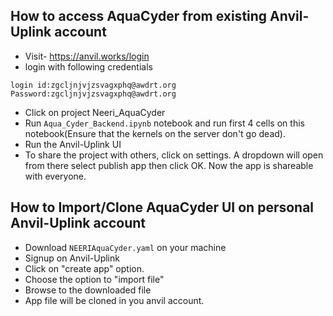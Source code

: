 
## How to access AquaCyder from existing Anvil-Uplink account  
 - Visit- https://anvil.works/login
 - login with following credentials

```
login id:zgcljnjvjzsvagxphq@awdrt.org
Password:zgcljnjvjzsvagxphq@awdrt.org
```
- Click on project Neeri_AquaCyder
- Run `Aqua_Cyder_Backend.ipynb` notebook and run first 4 cells on this notebook(Ensure that the kernels on the server don't go dead).
- Run the Anvil-Uplink UI
- To share the project with others, click on settings. A dropdown will open from there select publish app then click OK. Now the app is shareable with everyone.


## How to Import/Clone AquaCyder UI on personal Anvil-Uplink account  
* Download `NEERIAquaCyder.yaml` on your machine
* Signup on Anvil-Uplink
* Click on "create app" option. 
* Choose the option to "import file"
* Browse to the downloaded file
* App file will be cloned in you anvil account.

           






